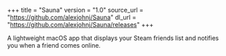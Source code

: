 +++
title = "Sauna"
version = "1.0"
source_url = "https://github.com/alexjohnj/Sauna"
dl_url = "https://github.com/alexjohnj/Sauna/releases"
+++

A lightweight macOS app that displays your Steam friends list and notifies you
when a friend comes online.

<!--MORE-->

